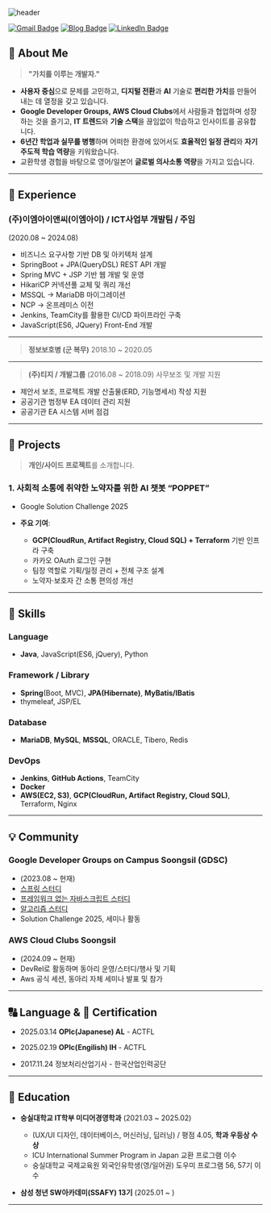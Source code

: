 ![header](https://capsule-render.vercel.app/api?type=waving&color=0:87CEEB,100:80DAEB&height=200&section=header&text=Welcome!&fontColor=2C3E50&fontSize=60&fontAlignY=35&desc=Achieve%20Developer%20GitHub&descAlignY=65&descAlign=50&animation=fadeIn&speed=3)

[![Gmail Badge](https://img.shields.io/badge/Gmail-D14836?style=flat&logo=Gmail&logoColor=white)](mailto:ooo4268270@gmail.com)
[![Blog Badge](https://img.shields.io/badge/Blog-555263?style=flat&logoColor=white)](https://oil-story.tistory.com/)
[![LinkedIn Badge](https://img.shields.io/badge/LinkedIn-0a66c2?style=flat&logo=LinkedIn&logoColor=white)](https://www.linkedin.com/in/ilwoo-oh-8965b8344/)

## 👋 About Me

> **"가치를 이루는 개발자."**

- **사용자 중심**으로 문제를 고민하고, **디지털 전환**과 **AI** 기술로 **편리한 가치**를 만들어내는 데 열정을 갖고 있습니다.
- **Google Developer Groups, AWS Cloud Clubs**에서 사람들과 협업하며 성장하는 것을 즐기고, **IT 트렌드**와 **기술 스택**을 끊임없이 학습하고 인사이트를 공유합니다.
- **6년간 학업과 실무를 병행**하며 어떠한 환경에 있어서도 **효율적인 일정 관리**와 **자기 주도적 학습 역량**을 키워왔습니다.
- 교환학생 경험을 바탕으로 영어/일본어 **글로벌 의사소통 역량**을 가지고 있습니다.

---

## 🔧 Experience

### (주)이엠아이앤씨(이엠아이) / ICT사업부 개발팀 / 주임
(2020.08 ~ 2024.08)
- 비즈니스 요구사항 기반 DB 및 아키텍처 설계
- SpringBoot + JPA(QueryDSL) REST API 개발
- Spring MVC + JSP 기반 웹 개발 및 운영
- HikariCP 커넥션풀 교체 및 쿼리 개선
- MSSQL → MariaDB 마이그레이션
- NCP → 온프레미스 이전
- Jenkins, TeamCity를 활용한 CI/CD 파이프라인 구축
- JavaScript(ES6, JQuery) Front-End 개발
---

> **정보보호병 (군 복무)** 2018.10 ~ 2020.05

---

> **(주)티지 / 개발그룹** (2016.08 ~ 2018.09)
> 사무보조 및 개발 지원
- 제안서 보조, 프로젝트 개발 산출물(ERD, 기능명세서) 작성 지원
- 공공기관 범정부 EA 데이터 관리 지원
- 공공기관 EA 시스템 서버 점검

---

## 🚀 Projects

> **개인/사이드 프로젝트**를 소개합니다.

### 1. 사회적 소통에 취약한 노약자를 위한 AI 챗봇 “POPPET”
- Google Solution Challenge 2025
  
- **주요 기여**:
  - **GCP(CloudRun, Artifact Registry, Cloud SQL) + Terraform** 기반 인프라 구축
  - 카카오 OAuth 로그인 구현
  - 팀장 역할로 기획/일정 관리 + 전체 구조 설계
  - 노약자·보호자 간 소통 편의성 개선

---

## 💪 Skills

### Language
- **Java**, JavaScript(ES6, jQuery), Python

### Framework / Library
- **Spring**(Boot, MVC), **JPA(Hibernate)**, **MyBatis/IBatis**
- thymeleaf, JSP/EL

### Database
- **MariaDB**, **MySQL**, **MSSQL**, ORACLE, Tibero, Redis

### DevOps
- **Jenkins**, **GitHub Actions**, TeamCity
- **Docker**
- **AWS(EC2, S3)**, **GCP(CloudRun, Artifact Registry, Cloud SQL)**, Terraform, Nginx

---

## 💡 Community

### Google Developer Groups on Campus Soongsil (GDSC)
- (2023.08 ~ 현재)
- [스프링 스터디](https://github.com/gdsc-ssu/gdsc-forum)
- [프레임워크 없는 자바스크립트 스터디](https://github.com/gdsc-ssu/2024-frameworkless-FE)
- [알고리즘 스터디](https://github.com/chaeyeon0130/Algorithm_Study)
- Solution Challenge 2025, 세미나 활동

### AWS Cloud Clubs Soongsil
- (2024.09 ~ 현재)
- DevRel로 활동하며 동아리 운영/스터디/행사 및 기획
- Aws 공식 세션, 동아리 자체 세미나 발표 및 참가

---

## 🔠 Language & 🪪 Certification

- 2025.03.14 **OPIc(Japanese) AL** - ACTFL
- 2025.02.19 **OPIc(Engilish) IH** - ACTFL
  
- 2017.11.24 정보처리산업기사 - 한국산업인력공단
  
---

## 🏫 Education

- **숭실대학교 IT학부 미디어경영학과** (2021.03 ~ 2025.02)  
  - (UX/UI 디자인, 데이터베이스, 머신러닝, 딥러닝) / 평점 4.05, **학과 우등상 수상**  
  - ICU International Summer Program in Japan 교환 프로그램 이수
  - 숭실대학교 국제교육원 외국인유학생(영/일어권) 도우미 프로그램 56, 57기 이수
    
- **삼성 청년 SW아카데미(SSAFY) 13기** (2025.01 ~ )  

---


